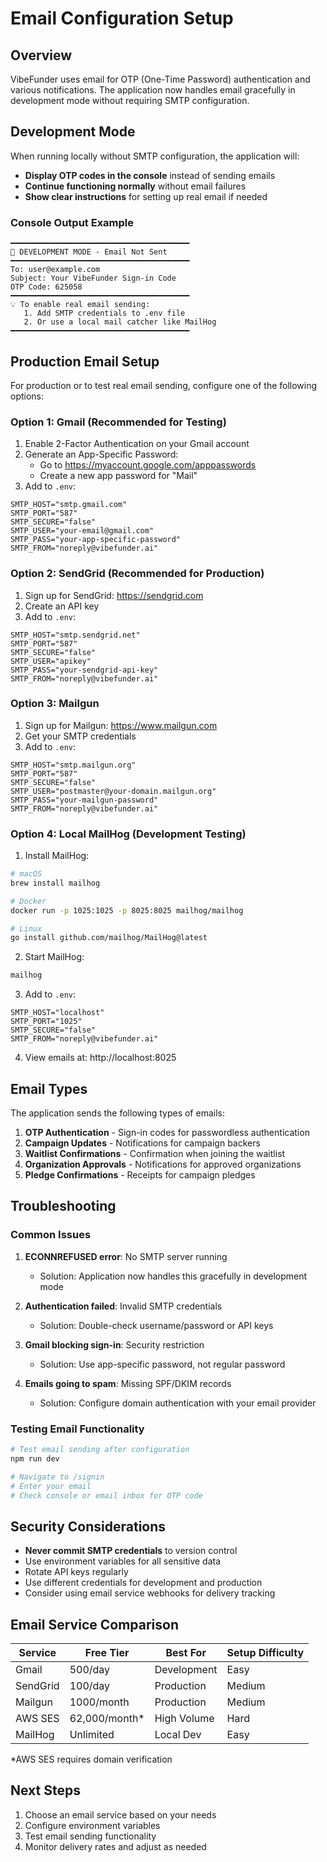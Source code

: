 # Email Configuration Setup

## Overview

VibeFunder uses email for OTP (One-Time Password) authentication and various notifications. The application now handles email gracefully in development mode without requiring SMTP configuration.

## Development Mode

When running locally without SMTP configuration, the application will:
- **Display OTP codes in the console** instead of sending emails
- **Continue functioning normally** without email failures
- **Show clear instructions** for setting up real email if needed

### Console Output Example
```
━━━━━━━━━━━━━━━━━━━━━━━━━━━━━━━━━━━━━━━━
📧 DEVELOPMENT MODE - Email Not Sent
━━━━━━━━━━━━━━━━━━━━━━━━━━━━━━━━━━━━━━━━
To: user@example.com
Subject: Your VibeFunder Sign-in Code
OTP Code: 625058
━━━━━━━━━━━━━━━━━━━━━━━━━━━━━━━━━━━━━━━━
💡 To enable real email sending:
   1. Add SMTP credentials to .env file
   2. Or use a local mail catcher like MailHog
━━━━━━━━━━━━━━━━━━━━━━━━━━━━━━━━━━━━━━━━
```

## Production Email Setup

For production or to test real email sending, configure one of the following options:

### Option 1: Gmail (Recommended for Testing)

1. Enable 2-Factor Authentication on your Gmail account
2. Generate an App-Specific Password:
   - Go to https://myaccount.google.com/apppasswords
   - Create a new app password for "Mail"
3. Add to `.env`:
```env
SMTP_HOST="smtp.gmail.com"
SMTP_PORT="587"
SMTP_SECURE="false"
SMTP_USER="your-email@gmail.com"
SMTP_PASS="your-app-specific-password"
SMTP_FROM="noreply@vibefunder.ai"
```

### Option 2: SendGrid (Recommended for Production)

1. Sign up for SendGrid: https://sendgrid.com
2. Create an API key
3. Add to `.env`:
```env
SMTP_HOST="smtp.sendgrid.net"
SMTP_PORT="587"
SMTP_SECURE="false"
SMTP_USER="apikey"
SMTP_PASS="your-sendgrid-api-key"
SMTP_FROM="noreply@vibefunder.ai"
```

### Option 3: Mailgun

1. Sign up for Mailgun: https://www.mailgun.com
2. Get your SMTP credentials
3. Add to `.env`:
```env
SMTP_HOST="smtp.mailgun.org"
SMTP_PORT="587"
SMTP_SECURE="false"
SMTP_USER="postmaster@your-domain.mailgun.org"
SMTP_PASS="your-mailgun-password"
SMTP_FROM="noreply@vibefunder.ai"
```

### Option 4: Local MailHog (Development Testing)

1. Install MailHog:
```bash
# macOS
brew install mailhog

# Docker
docker run -p 1025:1025 -p 8025:8025 mailhog/mailhog

# Linux
go install github.com/mailhog/MailHog@latest
```

2. Start MailHog:
```bash
mailhog
```

3. Add to `.env`:
```env
SMTP_HOST="localhost"
SMTP_PORT="1025"
SMTP_SECURE="false"
SMTP_FROM="noreply@vibefunder.ai"
```

4. View emails at: http://localhost:8025

## Email Types

The application sends the following types of emails:

1. **OTP Authentication** - Sign-in codes for passwordless authentication
2. **Campaign Updates** - Notifications for campaign backers
3. **Waitlist Confirmations** - Confirmation when joining the waitlist
4. **Organization Approvals** - Notifications for approved organizations
5. **Pledge Confirmations** - Receipts for campaign pledges

## Troubleshooting

### Common Issues

1. **ECONNREFUSED error**: No SMTP server running
   - Solution: Application now handles this gracefully in development mode

2. **Authentication failed**: Invalid SMTP credentials
   - Solution: Double-check username/password or API keys

3. **Gmail blocking sign-in**: Security restriction
   - Solution: Use app-specific password, not regular password

4. **Emails going to spam**: Missing SPF/DKIM records
   - Solution: Configure domain authentication with your email provider

### Testing Email Functionality

```bash
# Test email sending after configuration
npm run dev

# Navigate to /signin
# Enter your email
# Check console or email inbox for OTP code
```

## Security Considerations

- **Never commit SMTP credentials** to version control
- Use environment variables for all sensitive data
- Rotate API keys regularly
- Use different credentials for development and production
- Consider using email service webhooks for delivery tracking

## Email Service Comparison

| Service | Free Tier | Best For | Setup Difficulty |
|---------|-----------|----------|-----------------|
| Gmail | 500/day | Development | Easy |
| SendGrid | 100/day | Production | Medium |
| Mailgun | 1000/month | Production | Medium |
| AWS SES | 62,000/month* | High Volume | Hard |
| MailHog | Unlimited | Local Dev | Easy |

*AWS SES requires domain verification

## Next Steps

1. Choose an email service based on your needs
2. Configure environment variables
3. Test email sending functionality
4. Monitor delivery rates and adjust as needed